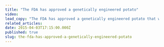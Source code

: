 ```yaml
---
title: "The FDA has approved a genetically engineered potato"
video:
lead_copy: "The FDA has approved a genetically engineered potato that won't bruise. Will it meet the same fate as the first GMO tomato, the Flvr Savr?"
related_articles:
date: 2015-04-03T17:15:00.000Z
published: true
slug: the-fda-has-approved-a-genetically-engineered-potato
---
```


